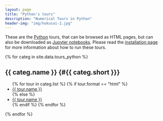 ```yaml
---
layout: page
title: "Python's tours"
description: "Numerical Tours in Python"
header-img: "img/hokusai-2.jpg"
---
```


These are the [Python](https://www.python.org/) tours, that can be browsed as HTML pages, but can also be downloaded as [Jupyter notebooks](http://jupyter.org/). Please read the [installation page](../installation_python/) for more information about how to run these tours.


{% for categ in site.data.tours_python %}

{{ categ.name }}      {#{{ categ.short }}}
----------------

<ul>
{% for tour in categ.list %}
	{% if tour.format == "html" %}
		<li> <a href="{{ tour.rep }}"> {{ tour.name }} </a> </li>
	{% else %}
		<li> <a href="http://nbviewer.ipython.org/github/gpeyre/numerical-tours/blob/master/python/{{ tour.rep }}.ipynb"> {{ tour.name }} </a> </li>
	{% endif %}
{% endfor %}
</ul>

{% endfor %}
